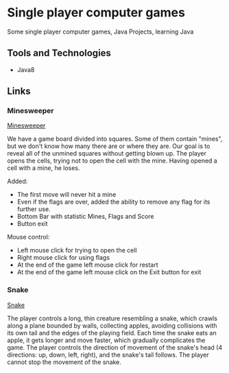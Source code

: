 # Single player computer games

Some single player computer games, Java Projects, learning Java

## Tools and Technologies

- Java8

## Links


### Minesweeper

[Minesweeper](src/main/java/minesweeper)

We have a game board divided into squares. Some of them contain "mines", but we don't know how many there are or where they are. Our goal is to reveal all of the unmined squares without getting blown up. The player opens the cells, trying not to open the cell with the mine. Having opened a cell with a mine, he loses.

Added:
- The first move will never hit a mine
- Even if the flags are over, added the ability to remove any flag for its further use.
- Bottom Bar with statistic Mines, Flags and Score
- Button exit

Mouse control:
- Left mouse click for trying to open the cell
- Right mouse click for using flags
- At the end of the game left mouse click for restart
- At the end of the game left mouse click on the Exit button for exit


### Snake

[Snake](src/main/java/snake)

The player controls a long, thin creature resembling a snake, which crawls along a plane bounded by walls, collecting apples, avoiding collisions with its own tail and the edges of the playing field. Each time the snake eats an apple, it gets longer and move faster, which gradually complicates the game. The player controls the direction of movement of the snake's head (4 directions: up, down, left, right), and the snake's tail follows. The player cannot stop the movement of the snake.
